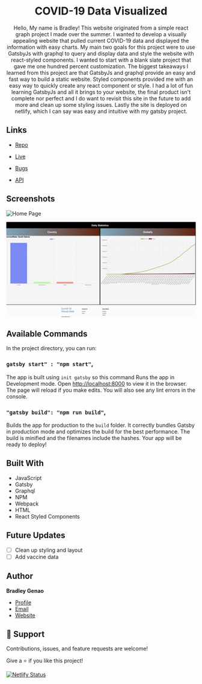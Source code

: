 <h1 align="center">COVID-19 Data Visualized</h1>

<p align="center">Hello, My name is Bradley! This website originated from a simple react
        graph project I made over the summer. I wanted to develop a visually
        appealing website that pulled current COVID-19 data and displayed the
        information with easy charts. My main two goals for this project were to
        use GatsbyJs with graphql to query and display data and style the
        website with react-styled components. I wanted to start with a blank
        slate project that gave me one hundred percent customization. The
        biggest takeaways I learned from this project are that GatsbyJs and
        graphql provide an easy and fast way to build a static website. Styled
        components provided me with an easy way to quickly create any react
        component or style. I had a lot of fun learning GatsbyJs and all it
        brings to your website, the final product isn't complete nor perfect and
        I do want to revisit this site in the future to add more and clean up
        some styling issues. Lastly the site is deployed on netlify, which I can
        say was easy and intuitive with my gatsby project.</p>

## Links

- [Repo](https://github.com/BradleyGenao/react-gatsby-covid-charts "Repo")

- [Live](https://covid-tracker-genao.netlify.app "Live View")

- [Bugs](https://github.com/BradleyGenao/react-gatsby-covid-charts/issues "Issues Page")

- [API](https://covid19.mathdro.id/api "API")

## Screenshots

![Home Page](src/assets/images/screenshots/sn1.png "Home Page")

![](src/assets/images/screenshots/sn2.png)



## Available Commands

In the project directory, you can run:

### `gatsby start" : "npm start"`,

The app is built using `init gatsby` so this command Runs the app in Development mode. Open [http://localhost:8000](http://localhost:3000) to view it in the browser. The page will reload if you make edits.
You will also see any lint errors in the console.

### `"gatsby build": "npm run build"`,

Builds the app for production to the `build` folder. It correctly bundles Gatsby in production mode and optimizes the build for the best performance. The build is minified and the filenames include the hashes. Your app will be ready to deploy!

## Built With

- JavaScript
- Gatsby
- Graphql
- NPM
- Webpack
- HTML
- React Styled Components

## Future Updates

- [ ] Clean up styling and layout
- [ ] Add vaccine data

## Author

**Bradley Genao**

- [Profile](https://github.com/BradleyGenao "Bradley Genao")
- [Email](mailto:bradley@genao.io?subject=Hello "Hi! my name is")
- [Website](https://genao.io "Welcome")

## 🤝 Support

Contributions, issues, and feature requests are welcome!

Give a ⭐️ if you like this project!


[![Netlify Status](https://api.netlify.com/api/v1/badges/579aa164-829f-40cb-bf40-6fb6f0f26d0a/deploy-status)](https://app.netlify.com/sites/covid-tracker-genao/deploys)